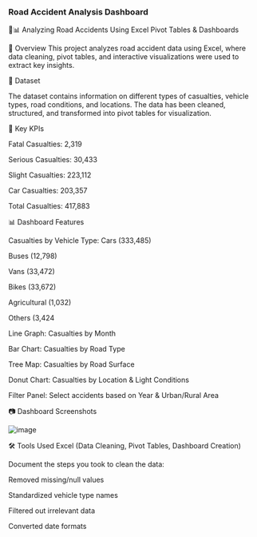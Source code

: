 ### Road Accident Analysis Dashboard
🚗📊 Analyzing Road Accidents Using Excel Pivot Tables &amp; Dashboards

📌 Overview
This project analyzes road accident data using Excel, where data cleaning, pivot tables, and interactive visualizations were used to extract key insights.

📂 Dataset

The dataset contains information on different types of casualties, vehicle types, road conditions, and locations.
The data has been cleaned, structured, and transformed into pivot tables for visualization.

🔑 Key KPIs

Fatal Casualties: 2,319

Serious Casualties: 30,433

Slight Casualties: 223,112

Car Casualties: 203,357

Total Casualties: 417,883

📊 Dashboard Features

Casualties by Vehicle Type: 
Cars (333,485)

Buses (12,798) 

Vans (33,472)

Bikes (33,672) 

Agricultural (1,032) 

Others (3,424


Line Graph: Casualties by Month

Bar Chart: Casualties by Road Type

Tree Map: Casualties by Road Surface

Donut Chart: Casualties by Location & Light Conditions

Filter Panel: Select accidents based on Year & Urban/Rural Area

📷 Dashboard Screenshots

![image](https://github.com/user-attachments/assets/cd180b2c-b6ce-4a88-bdec-dba971f467cc)


🛠 Tools Used
Excel (Data Cleaning, Pivot Tables, Dashboard Creation)

Document the steps you took to clean the data:

Removed missing/null values

Standardized vehicle type names

Filtered out irrelevant data

Converted date formats
